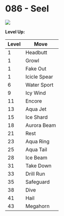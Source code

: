 # 086 - Seel
![][086]

**Level Up:**

Level | Move
---   | ---
  1   | Headbutt
  1   | Growl
  1   | Fake Out
  1   | Icicle Spear
  6   | Water Sport
  9   | Icy Wind
 11   | Encore
 13   | Aqua Jet
 15   | Ice Shard
 18   | Aurora Beam
 21   | Rest
 23   | Aqua Ring
 25   | Aqua Tail
 28   | Ice Beam
 31   | Take Down
 33   | Drill Run
 35   | Safeguard
 38   | Dive
 41   | Hail
 43   | Megahorn



[086]: /img/pokemon/086.png
